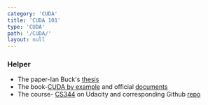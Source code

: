 ```yaml
---
category: 'CUDA'
title: 'CUDA 101'
type: 'CUDA'
path: '/CUDA/'
layout: null
---
```


### Helper
+ The paper-Ian Buck's [thesis](http://graphics.stanford.edu/~ianbuck/thesis.pdf)
+ The book-[CUDA by example](https://developer.nvidia.com/cuda-example) and official [documents](https://docs.nvidia.com/cuda/)
+ The course- [CS344](https://classroom.udacity.com/courses/cs344/) on Udacity and corresponding Github [repo](https://github.com/udacity/cs344/)
